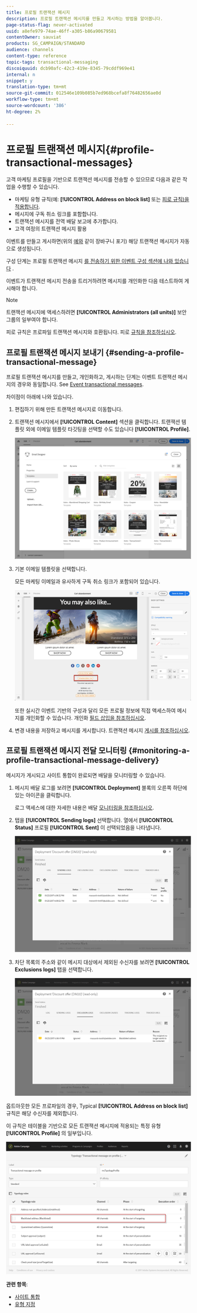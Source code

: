 ```yaml
---
title: 프로필 트랜잭션 메시지
description: 프로필 트랜잭션 메시지를 만들고 게시하는 방법을 알아봅니다.
page-status-flag: never-activated
uuid: a8efe979-74ae-46ff-a305-b86a90679581
contentOwner: sauviat
products: SG_CAMPAIGN/STANDARD
audience: channels
content-type: reference
topic-tags: transactional-messaging
discoiquuid: dcb90afc-42c3-419e-8345-79cddf969e41
internal: n
snippet: y
translation-type: tm+mt
source-git-commit: 012546e109b085b7ed968bcefa8f76482656ae0d
workflow-type: tm+mt
source-wordcount: '386'
ht-degree: 2%

---
```



# 프로필 트랜잭션 메시지{#profile-transactional-messages}

고객 마케팅 프로필을 기반으로 트랜잭션 메시지를 전송할 수 있으므로 다음과 같은 작업을 수행할 수 있습니다.

* 마케팅 유형 규칙(예: **[!UICONTROL Address on block list]** 또는 [피로 규칙)을 적용합니다](../../sending/using/fatigue-rules.md).
* 메시지에 구독 취소 링크를 포함합니다.
* 트랜잭션 메시지를 전역 배달 보고에 추가합니다.
* 고객 여정의 트랜잭션 메시지 활용

이벤트를 만들고 게시하면(위의 [예와](../../channels/using/about-transactional-messaging.md#transactional-messaging-operating-principle) 같이 장바구니 포기) 해당 트랜잭션 메시지가 자동으로 생성됩니다.

구성 단계는 프로필 트랜잭션 메시지 [를 전송하기 위한 이벤트 구성 섹션에 나와 있습니다](../../administration/using/configuring-transactional-messaging.md#use-case--configuring-an-event-to-send-a-transactional-message) .

이벤트가 트랜잭션 메시지 전송을 트리거하려면 메시지를 개인화한 다음 테스트하여 게시해야 합니다.

>[!NOTE]
>
>트랜잭션 메시지에 액세스하려면 **[!UICONTROL Administrators (all units)]** 보안 그룹의 일부여야 합니다.
>
>피로 규칙은 프로파일 트랜잭션 메시지와 호환됩니다. 피로 [규칙을 참조하십시오](../../sending/using/fatigue-rules.md).

## 프로필 트랜잭션 메시지 보내기 {#sending-a-profile-transactional-message}

프로필 트랜잭션 메시지를 만들고, 개인화하고, 게시하는 단계는 이벤트 트랜잭션 메시지의 경우와 동일합니다. See [Event transactional messages](../../channels/using/event-transactional-messages.md).

차이점이 아래에 나와 있습니다.

1. 편집하기 위해 만든 트랜잭션 메시지로 이동합니다.
1. 트랜잭션 메시지에서 **[!UICONTROL Content]** 섹션을 클릭합니다. 트랜잭션 템플릿 외에 이메일 템플릿 타깃팅을 선택할 수도 있습니다 **[!UICONTROL Profile]**.

   ![](assets/message-center_marketing_templates.png)

1. 기본 이메일 템플릿을 선택합니다.

   모든 마케팅 이메일과 유사하게 구독 취소 링크가 포함되어 있습니다.

   ![](assets/message-center_marketing_perso_unsubscription.png)

   또한 실시간 이벤트 기반의 구성과 달리 모든 프로필 정보에 직접 액세스하여 메시지를 개인화할 수 있습니다. 개인화 [필드 삽입을 참조하십시오](../../designing/using/personalization.md#inserting-a-personalization-field).

1. 변경 내용을 저장하고 메시지를 게시합니다. 트랜잭션 메시지 [게시를 참조하십시오](../../channels/using/event-transactional-messages.md#publishing-a-transactional-message).

## 프로필 트랜잭션 메시지 전달 모니터링 {#monitoring-a-profile-transactional-message-delivery}

메시지가 게시되고 사이트 통합이 완료되면 배달을 모니터링할 수 있습니다.

1. 메시지 배달 로그를 보려면 **[!UICONTROL Deployment]** 블록의 오른쪽 하단에 있는 아이콘을 클릭합니다.

   로그 액세스에 대한 자세한 내용은 배달 [모니터링을 참조하십시오](../../sending/using/monitoring-a-delivery.md).

1. 탭을 **[!UICONTROL Sending logs]** 선택합니다. 열에서 **[!UICONTROL Status]** 프로필 **[!UICONTROL Sent]** 이 선택되었음을 나타냅니다.

   ![](assets/message-center_marketing_sending_logs.png)

1. 차단 목록의 주소와 같이 메시지 대상에서 제외된 수신자를 보려면 **[!UICONTROL Exclusions logs]** 탭을 선택합니다.

   ![](assets/message-center_marketing_exclusion_logs.png)

옵트아웃한 모든 프로파일의 경우, Typical **[!UICONTROL Address on block list]** 규칙은 해당 수신자를 제외합니다.

이 규칙은 테이블을 기반으로 모든 트랜잭션 메시지에 적용되는 특정 유형 **[!UICONTROL Profile]** 의 일부입니다.

![](assets/message-center_marketing_typology.png)

**관련 항목**:

* [사이트 통합](../../administration/using/configuring-transactional-messaging.md#integrating-the-triggering-of-the-event-in-a-website)
* [유형 지정](../../sending/using/about-typology-rules.md)

